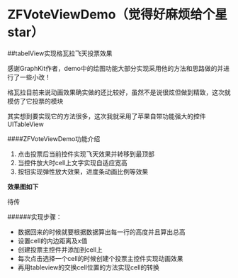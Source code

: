 # ZFVoteViewDemo（觉得好麻烦给个星star）

##tabelView实现格瓦拉飞天投票效果

感谢GraphKit作者，demo中的绘图功能大部分实现采用他的方法和思路做的并进行了一些小改！<br />

格瓦拉目前来说动画效果确实做的还比较好，虽然不是说很炫但做到精致，这次就模仿了它投票的模块<br />

其实想到要实现它的方法很多，这次我就采用了苹果自带功能强大的控件UITableView<br />

####ZFVoteViewDemo功能介绍

1. 点击投票后当前控件实现飞天效果并转移到最顶部
2. 当控件放大时cell上文字实现自适应宽高
3. 按钮实现弹性放大效果，进度条动画比例等效果


**效果图如下** <br />

待传


######实现步骤：
* 数据回来的时候就要根据数据算出每一行的高度并且算出总高
* 设置cell的内边距离及x值
* 创建投票主控件并添加到cell上 
* 每次点击选择一个cell的时候创建个投票主控件实现动画效果
* 再用tableview的交换cell位置的方法实现cell的转换

